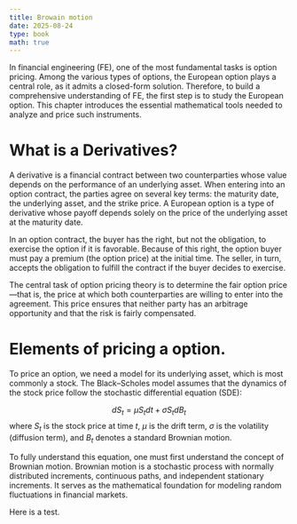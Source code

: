 ```yaml
---
title: Browain motion
date: 2025-08-24
type: book 
math: true
---
```


In financial engineering (FE), one of the most fundamental tasks is option pricing. Among the various types of options, the European option plays a central role, as it admits a closed-form solution. Therefore, to build a comprehensive understanding of FE, the first step is to study the European option. This chapter introduces the essential mathematical tools needed to analyze and price such instruments.

# What is a Derivatives?
A derivative is a financial contract between two counterparties whose value depends on the performance of an underlying asset. When entering into an option contract, the parties agree on several key terms: the maturity date, the underlying asset, and the strike price. A European option is a type of derivative whose payoff depends solely on the price of the underlying asset at the maturity date.

In an option contract, the buyer has the right, but not the obligation, to exercise the option if it is favorable. Because of this right, the option buyer must pay a premium (the option price) at the initial time. The seller, in turn, accepts the obligation to fulfill the contract if the buyer decides to exercise.

The central task of option pricing theory is to determine the fair option price—that is, the price at which both counterparties are willing to enter into the agreement. This price ensures that neither party has an arbitrage opportunity and that the risk is fairly compensated.

# Elements of pricing a option.

To price an option, we need a model for its underlying asset, which is most commonly a stock.
The Black–Scholes model assumes that the dynamics of the stock price follow the stochastic differential equation (SDE):

$$ dS_t = \mu S_t dt + \sigma S_t dB_t $$
where $S_t$ is the stock price at time $t$, $\mu$ is the drift term, $\sigma$ is the volatility (diffusion term), and $B_t$ denotes a standard Brownian motion.

To fully understand this equation, one must first understand the concept of Brownian motion.
Brownian motion is a stochastic process with normally distributed increments, continuous paths, and independent stationary increments. It serves as the mathematical foundation for modeling random fluctuations in financial markets.

Here is a test.